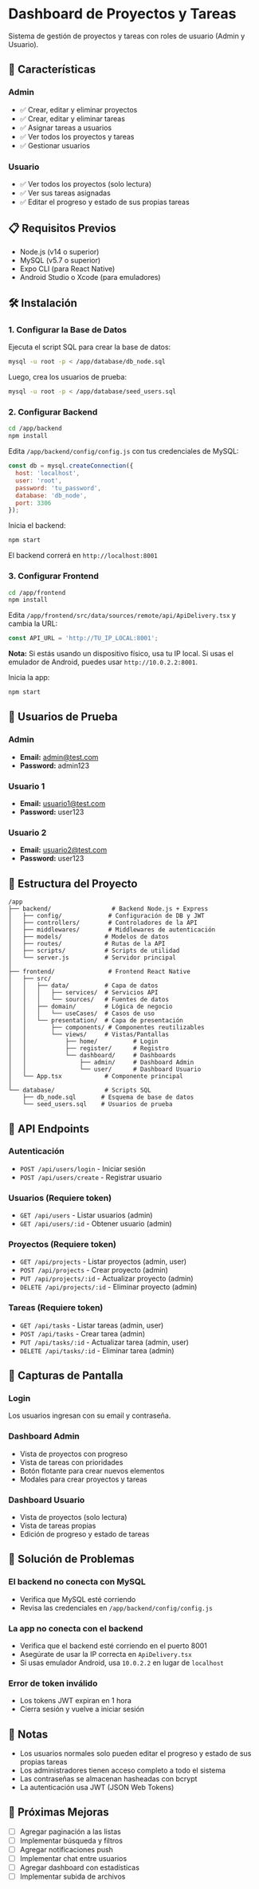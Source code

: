 # Dashboard de Proyectos y Tareas

Sistema de gestión de proyectos y tareas con roles de usuario (Admin y Usuario).

## 🚀 Características

### Admin
- ✅ Crear, editar y eliminar proyectos
- ✅ Crear, editar y eliminar tareas
- ✅ Asignar tareas a usuarios
- ✅ Ver todos los proyectos y tareas
- ✅ Gestionar usuarios

### Usuario
- ✅ Ver todos los proyectos (solo lectura)
- ✅ Ver sus tareas asignadas
- ✅ Editar el progreso y estado de sus propias tareas

## 📋 Requisitos Previos

- Node.js (v14 o superior)
- MySQL (v5.7 o superior)
- Expo CLI (para React Native)
- Android Studio o Xcode (para emuladores)

## 🛠️ Instalación

### 1. Configurar la Base de Datos

Ejecuta el script SQL para crear la base de datos:

```bash
mysql -u root -p < /app/database/db_node.sql
```

Luego, crea los usuarios de prueba:

```bash
mysql -u root -p < /app/database/seed_users.sql
```

### 2. Configurar Backend

```bash
cd /app/backend
npm install
```

Edita `/app/backend/config/config.js` con tus credenciales de MySQL:

```javascript
const db = mysql.createConnection({
  host: 'localhost',
  user: 'root',
  password: 'tu_password',
  database: 'db_node',
  port: 3306
});
```

Inicia el backend:

```bash
npm start
```

El backend correrá en `http://localhost:8001`

### 3. Configurar Frontend

```bash
cd /app/frontend
npm install
```

Edita `/app/frontend/src/data/sources/remote/api/ApiDelivery.tsx` y cambia la URL:

```typescript
const API_URL = 'http://TU_IP_LOCAL:8001';
```

**Nota:** Si estás usando un dispositivo físico, usa tu IP local. Si usas el emulador de Android, puedes usar `http://10.0.2.2:8001`.

Inicia la app:

```bash
npm start
```

## 👤 Usuarios de Prueba

### Admin
- **Email:** admin@test.com
- **Password:** admin123

### Usuario 1
- **Email:** usuario1@test.com
- **Password:** user123

### Usuario 2
- **Email:** usuario2@test.com
- **Password:** user123

## 📱 Estructura del Proyecto

```
/app
├── backend/                 # Backend Node.js + Express
│   ├── config/             # Configuración de DB y JWT
│   ├── controllers/        # Controladores de la API
│   ├── middlewares/        # Middlewares de autenticación
│   ├── models/            # Modelos de datos
│   ├── routes/            # Rutas de la API
│   ├── scripts/           # Scripts de utilidad
│   └── server.js          # Servidor principal
│
├── frontend/               # Frontend React Native
│   ├── src/
│   │   ├── data/          # Capa de datos
│   │   │   ├── services/  # Servicios API
│   │   │   └── sources/   # Fuentes de datos
│   │   ├── domain/        # Lógica de negocio
│   │   │   └── useCases/  # Casos de uso
│   │   └── presentation/  # Capa de presentación
│   │       ├── components/ # Componentes reutilizables
│   │       └── views/     # Vistas/Pantallas
│   │           ├── home/          # Login
│   │           ├── register/      # Registro
│   │           └── dashboard/     # Dashboards
│   │               ├── admin/     # Dashboard Admin
│   │               └── user/      # Dashboard Usuario
│   └── App.tsx            # Componente principal
│
└── database/              # Scripts SQL
    ├── db_node.sql       # Esquema de base de datos
    └── seed_users.sql    # Usuarios de prueba
```

## 🔐 API Endpoints

### Autenticación
- `POST /api/users/login` - Iniciar sesión
- `POST /api/users/create` - Registrar usuario

### Usuarios (Requiere token)
- `GET /api/users` - Listar usuarios (admin)
- `GET /api/users/:id` - Obtener usuario (admin)

### Proyectos (Requiere token)
- `GET /api/projects` - Listar proyectos (admin, user)
- `POST /api/projects` - Crear proyecto (admin)
- `PUT /api/projects/:id` - Actualizar proyecto (admin)
- `DELETE /api/projects/:id` - Eliminar proyecto (admin)

### Tareas (Requiere token)
- `GET /api/tasks` - Listar tareas (admin, user)
- `POST /api/tasks` - Crear tarea (admin)
- `PUT /api/tasks/:id` - Actualizar tarea (admin, user)
- `DELETE /api/tasks/:id` - Eliminar tarea (admin)

## 🎨 Capturas de Pantalla

### Login
Los usuarios ingresan con su email y contraseña.

### Dashboard Admin
- Vista de proyectos con progreso
- Vista de tareas con prioridades
- Botón flotante para crear nuevos elementos
- Modales para crear proyectos y tareas

### Dashboard Usuario
- Vista de proyectos (solo lectura)
- Vista de tareas propias
- Edición de progreso y estado de tareas

## 🐛 Solución de Problemas

### El backend no conecta con MySQL
- Verifica que MySQL esté corriendo
- Revisa las credenciales en `/app/backend/config/config.js`

### La app no conecta con el backend
- Verifica que el backend esté corriendo en el puerto 8001
- Asegúrate de usar la IP correcta en `ApiDelivery.tsx`
- Si usas emulador Android, usa `10.0.2.2` en lugar de `localhost`

### Error de token inválido
- Los tokens JWT expiran en 1 hora
- Cierra sesión y vuelve a iniciar sesión

## 📝 Notas

- Los usuarios normales solo pueden editar el progreso y estado de sus propias tareas
- Los administradores tienen acceso completo a todo el sistema
- Las contraseñas se almacenan hasheadas con bcrypt
- La autenticación usa JWT (JSON Web Tokens)

## 🔄 Próximas Mejoras

- [ ] Agregar paginación a las listas
- [ ] Implementar búsqueda y filtros
- [ ] Agregar notificaciones push
- [ ] Implementar chat entre usuarios
- [ ] Agregar dashboard con estadísticas
- [ ] Implementar subida de archivos
